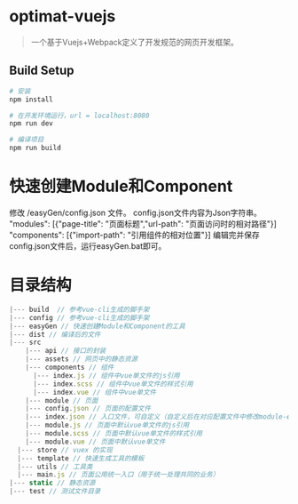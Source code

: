 # optimat-vuejs

> 一个基于Vuejs+Webpack定义了开发规范的网页开发框架。

## Build Setup

``` bash
# 安装
npm install

# 在开发环境运行，url = localhost:8080
npm run dev

# 编译项目
npm run build
```
# 快速创建Module和Component
修改 /easyGen/config.json 文件。
config.json文件内容为Json字符串。
"modules": [{"page-title": "页面标题","url-path": "页面访问时的相对路径"}]
"components": [{"import-path": "引用组件的相对位置"}]
编辑完并保存config.json文件后，运行easyGen.bat即可。

# 目录结构

```js
|--- build  // 参考vue-cli生成的脚手架
|--- config // 参考vue-cli生成的脚手架
|--- easyGen // 快速创建Module和Component的工具
|--- dist // 编译后的文件
|--- src
	|--- api // 接口的封装
	|--- assets // 网页中的静态资源
	|--- components // 组件
	  |--- index.js // 组件中vue单文件的js引用
	  |--- index.scss // 组件中vue单文件的样式引用
	  |--- index.vue // 组件中vue单文件
	|--- module // 页面
    |--- config.json // 页面的配置文件
    |--- index.json // 入口文件，可自定义（自定义后在对应配置文件中修改module-entry字段）
    |--- module.js // 页面中默认vue单文件的js引用
    |--- module.scss // 页面中默认vue单文件的样式引用
    |--- module.vue // 页面中默认vue单文件
  |--- store // vuex 的实现
  |--- template // 快速生成工具的模板
  |--- utils // 工具类
  |--- main.js // 页面公用统一入口（用于统一处理共同的业务）
|--- static // 静态资源
|--- test // 测试文件目录
```
